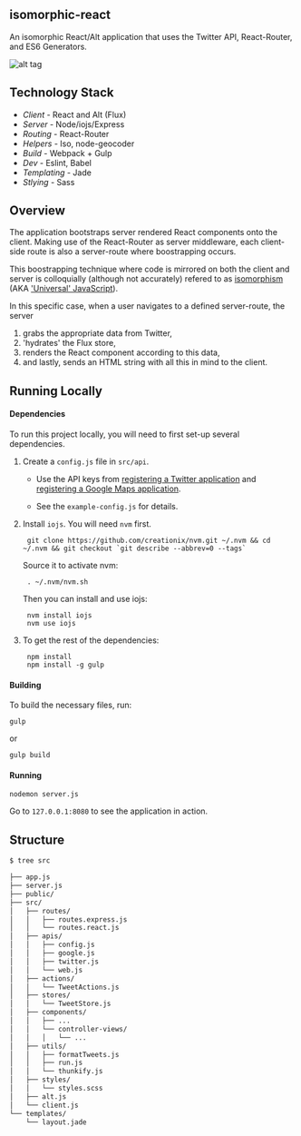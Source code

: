## isomorphic-react
An isomorphic React/Alt application that uses the Twitter API, React-Router, and ES6 Generators.

![alt tag](https://raw.github.com/mrblueblue/isomorphic-react/master/isomorphic-react-screenshot.png)

## Technology Stack
* *Client* - React and Alt (Flux)
* *Server* - Node/iojs/Express
* *Routing* - React-Router
* *Helpers* - Iso, node-geocoder
* *Build* - Webpack + Gulp
* *Dev* - Eslint, Babel
* *Templating* - Jade
* *Stlying* - Sass

## Overview

The application bootstraps server rendered React components onto the client. Making use of the React-Router as server middleware, each client-side route is also a server-route where boostrapping occurs.

This boostrapping technique where code is mirrored on both the client and server is colloquially (although not accurately) refered to as [isomorphism](http://nerds.airbnb.com/isomorphic-javascript-future-web-apps/) (AKA ['Universal' JavaScript](https://medium.com/@mjackson/universal-javascript-4761051b7ae9)).

In this specific case, when a user navigates to a defined server-route, the server

1. grabs the appropriate data from Twitter,
2. 'hydrates' the Flux store,
3. renders the React component according to this data,
4. and lastly, sends an HTML string with all this in mind to the client.

## Running Locally

#### Dependencies
To run this project locally, you will need to first set-up several dependencies.

1. Create a `config.js` file in `src/api`. 

    * Use the API keys from [registering a Twitter application](https://apps.twitter.com/) and [registering a Google Maps application](https://developers.google.com/maps/documentation/javascript/tutorial).

    * See the `example-config.js` for details.

2. Install `iojs`. You will need `nvm` first.


        git clone https://github.com/creationix/nvm.git ~/.nvm && cd ~/.nvm && git checkout `git describe --abbrev=0 --tags`
    
    Source it to activate nvm:
    
        . ~/.nvm/nvm.sh
        
    Then you can install and use iojs:
    
        nvm install iojs
        nvm use iojs
  

3. To get the rest of the dependencies:

        npm install
        npm install -g gulp

#### Building

To build the necessary files, run:

    gulp
    
or
  
    gulp build

#### Running

    nodemon server.js
    
Go to `127.0.0.1:8080` to see the application in action.

## Structure

```bash
$ tree src

├── app.js       
├── server.js
├── public/            
├── src/            
│   ├── routes/
│   │   ├── routes.express.js 
│   │   └── routes.react.js 
│   ├── apis/
│   │   ├── config.js 
│   │   ├── google.js 
│   │   ├── twitter.js 
│   │   └── web.js 
│   ├── actions/
│   │   └── TweetActions.js 
│   ├── stores/   
│   │   └── TweetStore.js 
│   ├── components/ 
│   │   ├── ...
│   │   └── controller-views/
│   │   │   └── ...
│   ├── utils/
│   │   ├── formatTweets.js 
│   │   ├── run.js 
│   │   └── thunkify.js 
│   ├── styles/
│   │   └── styles.scss 
│   ├── alt.js 
│   └── client.js 
└── templates/             
    └── layout.jade       
```
